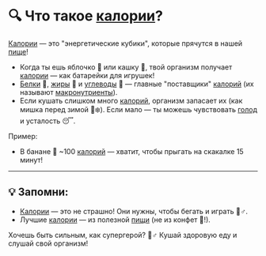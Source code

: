 # 🔍 Что такое [калории](/home/takoo/2025_kidbook/WORK/health/nutrition/calories.md)?
[Калории](/home/takoo/2025_kidbook/WORK/health/nutrition/calories.md) — это "энергетические кубики", которые прячутся в нашей [пище](/home/takoo/2025_kidbook/WORK/health/nutrition/food.md)!

- Когда ты ешь яблочко 🍏 или кашку 🥣, твой организм получает [калории](/home/takoo/2025_kidbook/WORK/health/nutrition/calories.md) — как батарейки для игрушек!
- [Белки](/home/takoo/2025_kidbook/WORK/health/nutrition/protein.md) 🥚, [жиры](/home/takoo/2025_kidbook/WORK/health/nutrition/fats.md) 🥑 и [углеводы](/home/takoo/2025_kidbook/WORK/health/nutrition/carbohydrates.md) 🍞 — главные "поставщики" [калорий](/home/takoo/2025_kidbook/WORK/health/nutrition/calories.md) (их называют [макронутриенты](/home/takoo/2025_kidbook/WORK/health/nutrition/macronutrients.md)).
- Если кушать слишком много [калорий](/home/takoo/2025_kidbook/WORK/health/nutrition/calories.md), организм запасает их (как мишка перед зимой 🐻❄️). Если мало — ты можешь чувствовать [голод](/home/takoo/2025_kidbook/WORK/health/nutrition/hunger.md) и усталость 😴.

Пример:
- В банане 🍌 ~100 [калорий](/home/takoo/2025_kidbook/WORK/health/nutrition/calories.md) — хватит, чтобы прыгать на скакалке 15 минут!

---

## 💡 Запомни:
- [Калории](/home/takoo/2025_kidbook/WORK/health/nutrition/calories.md) — это не страшно! Они нужны, чтобы бегать и играть 🏃♂️.
- Лучшие [калории](/home/takoo/2025_kidbook/WORK/health/nutrition/calories.md) — из полезной [пищи](/home/takoo/2025_kidbook/WORK/health/nutrition/food.md) (не из конфет 🍭!).

Хочешь быть сильным, как супергерой? 🦸♂️ Кушай здоровую еду и слушай свой организм!
